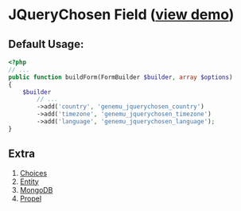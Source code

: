 # JQueryChosen Field ([view demo](http://harvesthq.github.io/chosen/)) 

## Default Usage:

``` php
<?php
// ...
public function buildForm(FormBuilder $builder, array $options)
{
    $builder
        // ...
        ->add('country', 'genemu_jquerychosen_country')
        ->add('timezone', 'genemu_jquerychosen_timezone')
        ->add('language', 'genemu_jquerychosen_language');
}
```

## Extra

1. [Choices](Resources/doc/jquery/chosen/choices.md)
2. [Entity](Resources/doc/jquery/chosen/entity.md)
3. [MongoDB](Resources/doc/jquery/chosen/mongodb.md)
4. [Propel](Resources/doc/jquery/chosen/propel.md)
